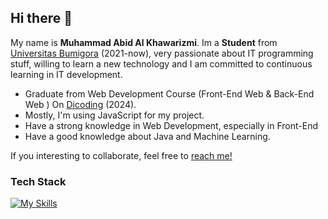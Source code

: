## Hi there 👋

My name is **Muhammad Abid Al Khawarizmi**. Im a **Student** from [Universitas Bumigora](https://universitasbumigora.ac.id) (2021-now), very passionate about IT programming stuff, willing to learn a new technology and I am committed to continuous learning in IT development.

- Graduate from Web Development Course (Front-End Web & Back-End Web ) On [Dicoding](https://www.dicoding.com) (2024).
- Mostly, I'm using JavaScript for my project.
- Have a strong knowledge in Web Development, especially in Front-End
- Have a good knowledge about Java and Machine Learning.

If you interesting to collaborate, feel free to [reach me!](https://www.linkedin.com/in/abidrizmi/) 

### Tech Stack
[![My Skills](https://skillicons.dev/icons?i=js,react,bootstrap,sass,express,java,postgres,supabase&perline=4)](https://skillicons.dev)

    
  


